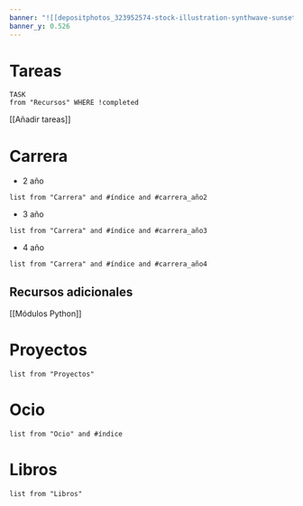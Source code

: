 ```yaml
---
banner: "![[depositphotos_323952574-stock-illustration-synthwave-sunset-background-80s-sun.webp]]"
banner_y: 0.526
---
```


# Tareas
```dataview
TASK 
from "Recursos" WHERE !completed 
```
[[Añadir tareas]]
# Carrera

- 2 año
``` dataview
list from "Carrera" and #índice and #carrera_año2 
```

+ 3 año
``` dataview
list from "Carrera" and #índice and #carrera_año3 
```
+ 4 año
``` dataview
list from "Carrera" and #índice and #carrera_año4 
```
## Recursos adicionales
[[Módulos Python]]
# Proyectos
``` dataview
list from "Proyectos"
```
# Ocio
``` dataview
list from "Ocio" and #índice
```

# Libros
``` dataview
list from "Libros"
```
